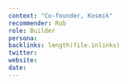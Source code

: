 ```yaml
---
context: "Co-founder, Kosmik"
recommender: Rob
role: Builder
persona: 
backlinks: length(file.inlinks) 
twitter: 
website:
date: 
---
```


